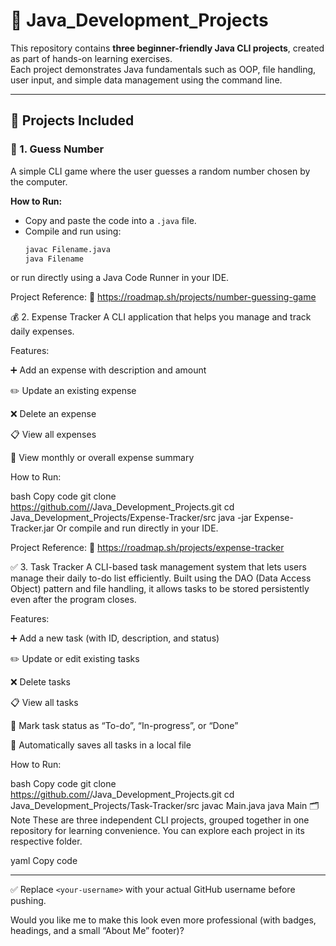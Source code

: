 # 🧠 Java_Development_Projects

This repository contains **three beginner-friendly Java CLI projects**, created as part of hands-on learning exercises.  
Each project demonstrates Java fundamentals such as OOP, file handling, user input, and simple data management using the command line.

---

## 🚀 Projects Included

### 🎯 1. Guess Number
A simple CLI game where the user guesses a random number chosen by the computer.

**How to Run:**
- Copy and paste the code into a `.java` file.  
- Compile and run using:
  ```bash
  javac Filename.java
  java Filename
or run directly using a Java Code Runner in your IDE.

Project Reference:
🔗 https://roadmap.sh/projects/number-guessing-game

💰 2. Expense Tracker
A CLI application that helps you manage and track daily expenses.

Features:

➕ Add an expense with description and amount

✏️ Update an existing expense

❌ Delete an expense

📋 View all expenses

📅 View monthly or overall expense summary

How to Run:

bash
Copy code
git clone https://github.com/<your-username>/Java_Development_Projects.git
cd Java_Development_Projects/Expense-Tracker/src
java -jar Expense-Tracker.jar
Or compile and run directly in your IDE.

Project Reference:
🔗 https://roadmap.sh/projects/expense-tracker

✅ 3. Task Tracker
A CLI-based task management system that lets users manage their daily to-do list efficiently.
Built using the DAO (Data Access Object) pattern and file handling, it allows tasks to be stored persistently even after the program closes.

Features:

➕ Add a new task (with ID, description, and status)

✏️ Update or edit existing tasks

❌ Delete tasks

📋 View all tasks

🔄 Mark task status as “To-do”, “In-progress”, or “Done”

💾 Automatically saves all tasks in a local file

How to Run:

bash
Copy code
git clone https://github.com/<your-username>/Java_Development_Projects.git
cd Java_Development_Projects/Task-Tracker/src
javac Main.java
java Main
🗂️ Note
These are three independent CLI projects, grouped together in one repository for learning convenience.
You can explore each project in its respective folder.

yaml
Copy code

---

✅ Replace `<your-username>` with your actual GitHub username before pushing.  

Would you like me to make this look even more professional (with badges, headings, and a small “About Me” footer)?
